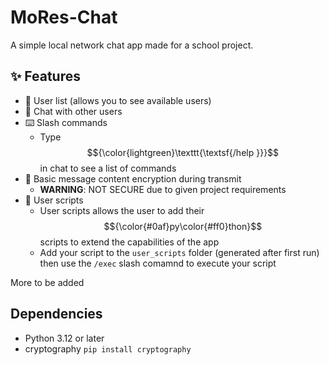 # MoRes-Chat
A simple local network chat app made for a school project.

## ✨ Features
* 📔 User list (allows you to see available users)
* 💬 Chat with other users
* ⌨️ Slash commands
  - Type $${\color{lightgreen}\texttt{\textsf{/help }}}$$ in chat to see a list of commands
* 🔐 Basic message content encryption during transmit
  - **WARNING**: NOT SECURE due to given project requirements
* 🐍 User scripts
  - User scripts allows the user to add their $${\color{#0af}py\color{#ff0}thon}$$ scripts to extend the capabilities of the app
  - Add your script to the `user_scripts` folder (generated after first run) then use the `/exec` slash comamnd to execute your script

More to be added

## Dependencies
* Python 3.12 or later
* cryptography `pip install cryptography`
